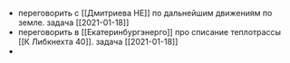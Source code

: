- переговорить с [[Дмитриева НЕ]] по дальнейшим движениям по земле. задача [[2021-01-18]]
- переговорить в [[Екатеринбургэнерго]] про списание теплотрассы [[К Либкнехта 40]]. задача [[2021-01-18]]
- 